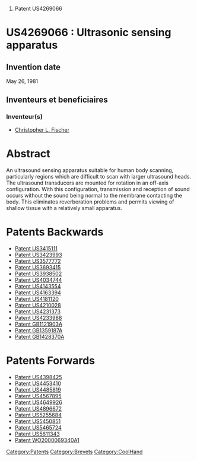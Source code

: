 1.  Patent US4269066

US4269066 : Ultrasonic sensing apparatus
========================================

Invention date
--------------

May 26, 1981

Inventeurs et beneficiaires
---------------------------

### Inventeur(s)

-   [Christopher L. Fischer](Christopher_L._Fischer "wikilink")

Abstract
========

An ultrasound sensing apparatus suitable for human body scanning,
particularly regions which are difficult to scan with larger ultrasound
heads. The ultrasound transducers are mounted for rotation in an
off-axis configuration. With this configuration, transmission and
reception of sound occurs without the sound being normal to the membrane
contacting the body. This eliminates reverberation problems and permits
viewing of shallow tissue with a relatively small apparatus.

Patents Backwards
=================

-   [Patent US3415111](Patent_US3415111 "wikilink")
-   [Patent US3423993](Patent_US3423993 "wikilink")
-   [Patent US3577772](Patent_US3577772 "wikilink")
-   [Patent US3693415](Patent_US3693415 "wikilink")
-   [Patent US3938502](Patent_US3938502 "wikilink")
-   [Patent US4034744](Patent_US4034744 "wikilink")
-   [Patent US4143554](Patent_US4143554 "wikilink")
-   [Patent US4163394](Patent_US4163394 "wikilink")
-   [Patent US4181120](Patent_US4181120 "wikilink")
-   [Patent US4210028](Patent_US4210028 "wikilink")
-   [Patent US4231373](Patent_US4231373 "wikilink")
-   [Patent US4233988](Patent_US4233988 "wikilink")
-   [Patent GB1121903A](Patent_GB1121903A "wikilink")
-   [Patent GB1359187A](Patent_GB1359187A "wikilink")
-   [Patent GB1428370A](Patent_GB1428370A "wikilink")

Patents Forwards
================

-   [Patent US4398425](Patent_US4398425 "wikilink")
-   [Patent US4453410](Patent_US4453410 "wikilink")
-   [Patent US4485819](Patent_US4485819 "wikilink")
-   [Patent US4567895](Patent_US4567895 "wikilink")
-   [Patent US4649926](Patent_US4649926 "wikilink")
-   [Patent US4896672](Patent_US4896672 "wikilink")
-   [Patent US5255684](Patent_US5255684 "wikilink")
-   [Patent US5450851](Patent_US5450851 "wikilink")
-   [Patent US5465724](Patent_US5465724 "wikilink")
-   [Patent US5611343](Patent_US5611343 "wikilink")
-   [Patent WO2000069340A1](Patent_WO2000069340A1 "wikilink")

<Category:Patents> <Category:Brevets> <Category:CoolHand>
